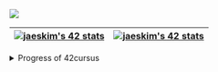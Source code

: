 <img src="https://img.shields.io/badge/C-FFFFFF?style=flat-square&logo=42&logoColor=black"/></a>

| [![jaeskim's 42 stats](https://badge42.herokuapp.com/api/stats/seyu?privacyEmail=true&darkmode=true&cursus=C%20Piscine)](https://github.com/JaeSeoKim/badge42) | [![jaeskim's 42 stats](https://badge42.herokuapp.com/api/stats/seyu?privacyEmail=true&darkmode=true&cursus=42cursus)](https://github.com/JaeSeoKim/badge42) |
| --- | --- |

<details>
<summary>Progress of 42cursus</summary>

| Project Name | Duration | Score |
| --- | --- | --- |
| libft         | 66 days | [![jaeskim's 42Project Score](https://badge42.herokuapp.com/api/project/seyu/Libft)](https://github.com/JaeSeoKim/badge42) |
| get_next_line | 11 days | [![jaeskim's 42Project Score](https://badge42.herokuapp.com/api/project/seyu/get_next_line)](https://github.com/JaeSeoKim/badge42) |
| ft_printf     | 87 days | [![jaeskim's 42Project Score](https://badge42.herokuapp.com/api/project/seyu/ft_printf)](https://github.com/JaeSeoKim/badge42) |
| netwhat       | 6 days  | [![jaeskim's 42Project Score](https://badge42.herokuapp.com/api/project/seyu/netwhat)](https://github.com/JaeSeoKim/badge42) |
| ft_server     | 45 days | [![jaeskim's 42Project Score](https://badge42.herokuapp.com/api/project/seyu/ft_server)](https://github.com/JaeSeoKim/badge42) |
| miniRT        | 52 days | [![jaeskim's 42Project Score](https://badge42.herokuapp.com/api/project/seyu/miniRT)](https://github.com/JaeSeoKim/badge42) |
| libasm        | 6 days  | [![jaeskim's 42Project Score](https://badge42.herokuapp.com/api/project/seyu/libasm)](https://github.com/JaeSeoKim/badge42) |
| minishell     | 42 days | [![jaeskim's 42Project Score](https://badge42.herokuapp.com/api/project/seyu/minishell)](https://github.com/JaeSeoKim/badge42) |
| ft_services   | 18 days | [![jaeskim's 42Project Score](https://badge42.herokuapp.com/api/project/seyu/ft_services)](https://github.com/JaeSeoKim/badge42) |
| philosophers  | 16 days | [![jaeskim's 42Project Score](https://badge42.herokuapp.com/api/project/seyu/Philosophers)](https://github.com/JaeSeoKim/badge42) |
| CPP Modules   | 21 days | [![jaeskim's 42Project Score](https://badge42.herokuapp.com/api/project/seyu/CPP%20Module%2008)](https://github.com/JaeSeoKim/badge42) |
| push_swap     | 30 days | [![jaeskim's 42Project Score](https://badge42.herokuapp.com/api/project/seyu/push_swap)](https://github.com/JaeSeoKim/badge42) |
| pipex         | 1 days  | [![jaeskim's 42Project Score](https://badge42.herokuapp.com/api/project/seyu/pipex)](https://github.com/JaeSeoKim/badge42) |
| ft_containers | 7 days  | [![jaeskim's 42Project Score](https://badge42.herokuapp.com/api/project/seyu/ft_containers)](https://github.com/JaeSeoKim/badge42) |
| webserv       | 37 days | [![jaeskim's 42Project Score](https://badge42.herokuapp.com/api/project/seyu/webserv)](https://github.com/JaeSeoKim/badge42) |
| ft_transcendence | Not yet | [![jaeskim's 42Project Score](https://badge42.herokuapp.com/api/project/seyu/ft_transcendence)](https://github.com/JaeSeoKim/badge42) |
  
</details>

